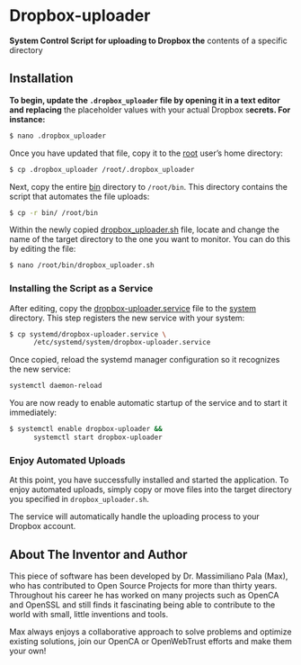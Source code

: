 # **Dropbox-uploader**

**System Control Script for uploading to Dropbox the** contents of a specific directory

## **Installation**

**To begin, update the **`.dropbox_uploader`** file by opening it in a text editor and replacing** the placeholder values with your actual Dropbox s**ecrets. For instance:**

```bash
$ nano .dropbox_uploader
```

Once you have updated that file, copy it to the [root](vscode-file://vscode-app/c:/Users/massi/AppData/Local/Programs/Microsoft%20VS%20Code/resources/app/out/vs/code/electron-sandbox/workbench/workbench.html) user’s home directory:

```bash
$ cp .dropbox_uploader /root/.dropbox_uploader
```

Next, copy the entire [bin](vscode-file://vscode-app/c:/Users/massi/AppData/Local/Programs/Microsoft%20VS%20Code/resources/app/out/vs/code/electron-sandbox/workbench/workbench.html) directory to `/root/bin`. This directory contains the script that automates the file uploads:

```bash
$ cp -r bin/ /root/bin
```

Within the newly copied [dropbox_uploader.sh](vscode-file://vscode-app/c:/Users/massi/AppData/Local/Programs/Microsoft%20VS%20Code/resources/app/out/vs/code/electron-sandbox/workbench/workbench.html) file, locate and change the name of the target directory to the one you want to monitor. You can do this by editing the file:

```bash
$ nano /root/bin/dropbox_uploader.sh
```

### Installing the Script as a Service

After editing, copy the [dropbox-uploader.service](vscode-file://vscode-app/c:/Users/massi/AppData/Local/Programs/Microsoft%20VS%20Code/resources/app/out/vs/code/electron-sandbox/workbench/workbench.html) file to the [system](vscode-file://vscode-app/c:/Users/massi/AppData/Local/Programs/Microsoft%20VS%20Code/resources/app/out/vs/code/electron-sandbox/workbench/workbench.html) directory. This step registers the new service with your system:

```bash
$ cp systemd/dropbox-uploader.service \
      /etc/systemd/system/dropbox-uploader.service
```

Once copied, reload the systemd manager configuration so it recognizes the new service:

```bash
systemctl daemon-reload
```

You are now ready to enable automatic startup of the service and to start it immediately:

```bash
$ systemctl enable dropbox-uploader &&
      systemctl start dropbox-uploader
```

### Enjoy Automated Uploads

At this point, you have successfully installed and started the application. To enjoy automated uploads, simply copy or move files into the target directory you specified in `dropbox_uploader.sh`. 

The service will automatically handle the uploading process to your Dropbox account.

## About The Inventor and Author

This piece of software has been developed by Dr. Massimiliano Pala (Max), who has contributed to Open Source Projects for more than thirty years. Throughout his career he has worked on many projects such as OpenCA and OpenSSL and still finds it fascinating being able to contribute to the world with small, little inventions and tools.

Max always enjoys a collaborative approach to solve problems and optimize existing solutions, join our OpenCA or OpenWebTrust efforts and make them your own!

